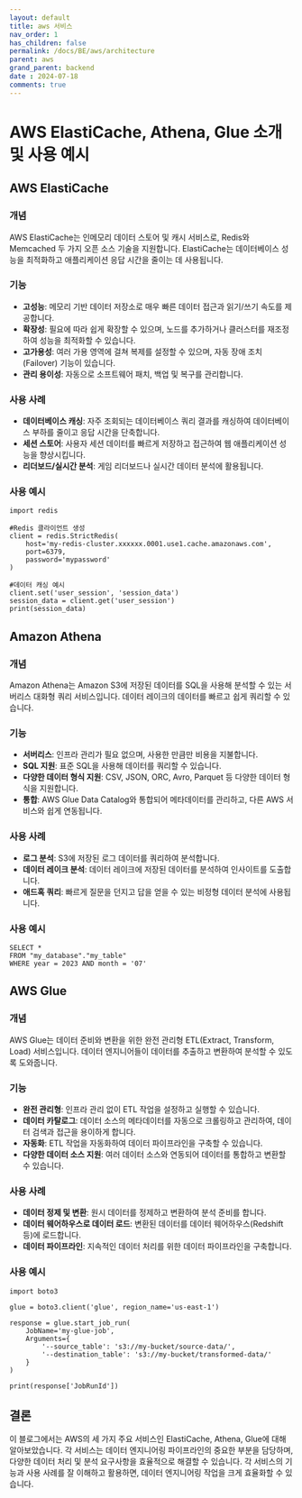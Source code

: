 ```yaml
---
layout: default
title: aws 서비스
nav_order: 1
has_children: false
permalink: /docs/BE/aws/architecture
parent: aws
grand_parent: backend
date : 2024-07-18
comments: true
---
```


# AWS ElastiCache, Athena, Glue 소개 및 사용 예시

## AWS ElastiCache

### 개념
AWS ElastiCache는 인메모리 데이터 스토어 및 캐시 서비스로, Redis와 Memcached 두 가지 오픈 소스 기술을 지원합니다. ElastiCache는 데이터베이스 성능을 최적화하고 애플리케이션 응답 시간을 줄이는 데 사용됩니다.

### 기능
- **고성능**: 메모리 기반 데이터 저장소로 매우 빠른 데이터 접근과 읽기/쓰기 속도를 제공합니다.
- **확장성**: 필요에 따라 쉽게 확장할 수 있으며, 노드를 추가하거나 클러스터를 재조정하여 성능을 최적화할 수 있습니다.
- **고가용성**: 여러 가용 영역에 걸쳐 복제를 설정할 수 있으며, 자동 장애 조치(Failover) 기능이 있습니다.
- **관리 용이성**: 자동으로 소프트웨어 패치, 백업 및 복구를 관리합니다.

### 사용 사례
- **데이터베이스 캐싱**: 자주 조회되는 데이터베이스 쿼리 결과를 캐싱하여 데이터베이스 부하를 줄이고 응답 시간을 단축합니다.
- **세션 스토어**: 사용자 세션 데이터를 빠르게 저장하고 접근하여 웹 애플리케이션 성능을 향상시킵니다.
- **리더보드/실시간 분석**: 게임 리더보드나 실시간 데이터 분석에 활용됩니다.

### 사용 예시
``` 
import redis

#Redis 클라이언트 생성
client = redis.StrictRedis(
    host='my-redis-cluster.xxxxxx.0001.use1.cache.amazonaws.com',
    port=6379,
    password='mypassword'
)

#데이터 캐싱 예시
client.set('user_session', 'session_data')
session_data = client.get('user_session')
print(session_data) 
```

## Amazon Athena

### 개념
Amazon Athena는 Amazon S3에 저장된 데이터를 SQL을 사용해 분석할 수 있는 서버리스 대화형 쿼리 서비스입니다. 데이터 레이크의 데이터를 빠르고 쉽게 쿼리할 수 있습니다.

### 기능
- **서버리스**: 인프라 관리가 필요 없으며, 사용한 만큼만 비용을 지불합니다.
- **SQL 지원**: 표준 SQL을 사용해 데이터를 쿼리할 수 있습니다.
- **다양한 데이터 형식 지원**: CSV, JSON, ORC, Avro, Parquet 등 다양한 데이터 형식을 지원합니다.
- **통합**: AWS Glue Data Catalog와 통합되어 메타데이터를 관리하고, 다른 AWS 서비스와 쉽게 연동됩니다.

### 사용 사례
- **로그 분석**: S3에 저장된 로그 데이터를 쿼리하여 분석합니다.
- **데이터 레이크 분석**: 데이터 레이크에 저장된 데이터를 분석하여 인사이트를 도출합니다.
- **애드혹 쿼리**: 빠르게 질문을 던지고 답을 얻을 수 있는 비정형 데이터 분석에 사용됩니다.

### 사용 예시
``` -- S3 버킷에 저장된 데이터를 쿼리하는 예시
SELECT *
FROM "my_database"."my_table"
WHERE year = 2023 AND month = '07' 
```

## AWS Glue

### 개념
AWS Glue는 데이터 준비와 변환을 위한 완전 관리형 ETL(Extract, Transform, Load) 서비스입니다. 데이터 엔지니어들이 데이터를 추출하고 변환하여 분석할 수 있도록 도와줍니다.

### 기능
- **완전 관리형**: 인프라 관리 없이 ETL 작업을 설정하고 실행할 수 있습니다.
- **데이터 카탈로그**: 데이터 소스의 메타데이터를 자동으로 크롤링하고 관리하여, 데이터 검색과 접근을 용이하게 합니다.
- **자동화**: ETL 작업을 자동화하여 데이터 파이프라인을 구축할 수 있습니다.
- **다양한 데이터 소스 지원**: 여러 데이터 소스와 연동되어 데이터를 통합하고 변환할 수 있습니다.

### 사용 사례
- **데이터 정제 및 변환**: 원시 데이터를 정제하고 변환하여 분석 준비를 합니다.
- **데이터 웨어하우스로 데이터 로드**: 변환된 데이터를 데이터 웨어하우스(Redshift 등)에 로드합니다.
- **데이터 파이프라인**: 지속적인 데이터 처리를 위한 데이터 파이프라인을 구축합니다.

### 사용 예시
``` 
import boto3

glue = boto3.client('glue', region_name='us-east-1')

response = glue.start_job_run(
    JobName='my-glue-job',
    Arguments={
        '--source_table': 's3://my-bucket/source-data/',
        '--destination_table': 's3://my-bucket/transformed-data/'
    }
)

print(response['JobRunId']) 
```


## 결론
이 블로그에서는 AWS의 세 가지 주요 서비스인 ElastiCache, Athena, Glue에 대해 알아보았습니다. 각 서비스는 데이터 엔지니어링 파이프라인의 중요한 부분을 담당하며, 다양한 데이터 처리 및 분석 요구사항을 효율적으로 해결할 수 있습니다. 각 서비스의 기능과 사용 사례를 잘 이해하고 활용하면, 데이터 엔지니어링 작업을 크게 효율화할 수 있습니다.


<script src="https://utteranc.es/client.js"
        repo="hhee4455/hhee4455.github.io"
        issue-term="pathname"
        label="comments"
        theme="github-dark"
        crossorigin="anonymous"
        async>
</script>